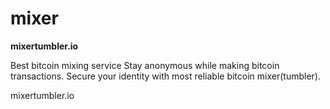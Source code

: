 # mixer
**mixertumbler.io**

Best bitcoin mixing service
Stay anonymous while making bitcoin transactions. Secure your identity with most reliable bitcoin mixer(tumbler).

mixertumbler.io
